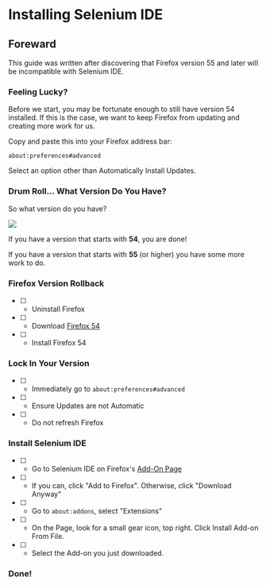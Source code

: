 # Installing Selenium IDE

## Foreward
This guide was written after discovering that Firefox version 55 and later will be incompatible with Selenium IDE.

### Feeling Lucky?

Before we start, you may be fortunate enough to still have version 54 installed. If this is the case, we want to keep Firefox from updating and creating more work for us.

Copy and paste this into your Firefox address bar:

`about:preferences#advanced`

Select an option other than Automatically Install Updates.

### Drum Roll... What Version Do You Have?

So what version do you have? 

![](https://thumbs.gfycat.com/EllipticalClassicChameleon-size_restricted.gif)

If you have a version that starts with **54**, you are done!

If you have a version that starts with **55** (or higher) you have some more work to do.

### Firefox Version Rollback

- [ ] - Uninstall Firefox
- [ ] - Download [Firefox 54](https://ftp.mozilla.org/pub/firefox/releases/54.0.1/win32/en-US/Firefox%20Setup%2054.0.1.exe)
- [ ] - Install Firefox 54

### Lock In Your Version

- [ ] - Immediately go to `about:preferences#advanced`
- [ ] - Ensure Updates are not Automatic
- [ ] - Do not refresh Firefox

### Install Selenium IDE
- [ ] - Go to Selenium IDE on Firefox's [Add-On Page](https://addons.mozilla.org/en-US/firefox/addon/selenium-ide/)
- [ ] - If you can, click "Add to Firefox". Otherwise, click "Download Anyway"
- [ ] - Go to `about:addons`, select "Extensions"
- [ ] - On the Page, look for a small gear icon, top right. Click Install Add-on From File.
- [ ] - Select the Add-on you just downloaded.


### Done!